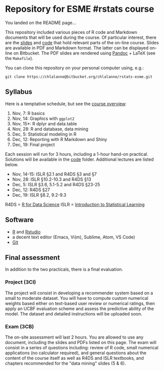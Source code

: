 # Repository for ESME #rstats course

You landed on the README page...

This repository included various pieces of R code and Markdown documents that will be used during the course. Of particular interest, there are the [slides][slides] and [code][code] that hold relevant parts of the on-line course. Slides are available in PDF and Markdown format. The latter can be displayed on-line on Bitbucket. The PDF slides are rendered using [Pandoc][pandoc] + LaTeX (see the `Makefile`).

You can clone this repository on your personal computer using, e.g.:

    git clone https://chlalanne@bitbucket.org/chlalanne/rstats-esme.git

[slides]: https://bitbucket.org/chlalanne/rstats-esme/src/master/slides
[code]: https://bitbucket.org/chlalanne/rstats-esme/src/master/code
[pandoc]: https://pandoc.org

## Syllabus

Here is a temptative schedule, but see the [course overview][overview]:

1. Nov, 7: R basics
2. Nov, 14: Graphics with `ggplot2`
3. Nov, 15*: R dplyr and data.table 
4. Nov, 28: R and database, data mining
5. Dec, 5: Statistical modeling in R
6. Dec, 12: Reporting with R Markdown and Shiny
7. Dec, 19: Final project

Each session will run for 3 hours, including a 1-hour hand-on practical. Solutions will be available in the [code][code] folder. Additional lectures are listed below.

- Nov, 14-15: ISLR §2.1 and R4DS §3 and §7
- Nov, 28: ISLR §10.2-10.3 and R4DS §13
- Dec, 5: ISLR §3.6, 5.1-5.2 and R4DS §23-25
- Dec, 12: R4DS §27
- Dec, 19: ISLR §8.2, 9.2-9.3

R4DS = [R for Data Science][r4ds]
ISLR = [Introduction to Statistical Learning][islr]

[r4ds]: http://r4ds.had.co.nz
[islr]: http://www-bcf.usc.edu/~gareth/ISL/
[overview]: https://bitbucket.org/chlalanne/rstats-esme/src/master/slides/01-intro.md

## Software

- [R][cran] and [Rstudio][rstudio]
- a decent text editor (Emacs, Vi(m), Sublime, Atom, VS Code)
- [Git][git]

[cran]: http://cran.r-project.org
[rstudio]: http://rstudio.com
[git]: https://git-scm.com

## Final assessment

In addition to the two practicals, there is a final evaluation.

### Project (3CI)

The project will consist in developing a recommender system based on a small to moderate dataset. You will have to compute custom numerical weights based either on text-based user review or numerical ratings, then apply an UCBF evaluation scheme and assess the predictive ability of the model. The dataset and detailed instructions will be uploaded soon.

### Exam (3CB)

The on-site assessment will last 2 hours. You are allowed to use any document, including the slides and PDFs listed on this page. The exam will consist in a series of questions including: review of R code, small numerical applications (no calculator required), and general questions about the content of the course itself as well as R4DS and ISLR textbooks, and chapters recommended for the "data mining" slides (5 & 6).